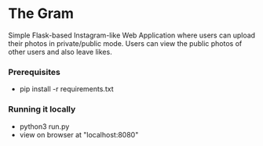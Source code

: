# The Gram

Simple Flask-based Instagram-like Web Application where users can upload their photos in private/public mode. Users can view the public photos of other users and also leave likes.

### Prerequisites

* pip install -r requirements.txt

### Running it locally

* python3 run.py
* view on browser at "localhost:8080"
